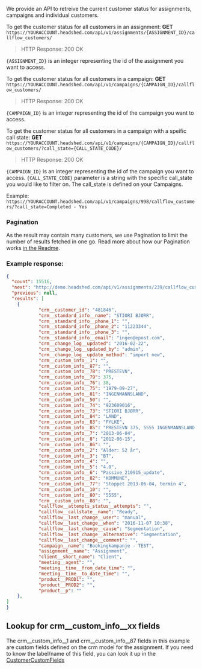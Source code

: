 We provide an API to retreive the current customer status for assignments, campaigns and individual customers.

To get the customer status for all customers in an assignment:
**GET** ```https://YOURACCOUNT.headshed.com/api/v1/assignments/{ASSIGNMENT_ID}/callflow_customers/```

> HTTP Response: 200 OK

` {ASSIGNMENT_ID} ` is an integer representing the id of the assignment you want to access.

To get the customer status for all customers in a campaign:
**GET** ```https://YOURACCOUNT.headshed.com/api/v1/campaigns/{CAMPAIGN_ID}/callflow_customers/```

> HTTP Response: 200 OK

` {CAMPAIGN_ID} ` is an integer representing the id of the campaign you want to access.


To get the customer status for all customers in a campaign with a speific call state:
**GET** ```https://YOURACCOUNT.headshed.com/api/v1/campaigns/{CAMPAIGN_ID}/callflow_customers/?call_state={CALL_STATE_CODE}/```

> HTTP Response: 200 OK

` {CAMPAIGN_ID} ` is an integer representing the id of the campaign you want to access.
` {CALL_STATE_CODE} ` parameter is a string with the specific call_state you would like to filter on. The call_state is defined on your Campaigns.

Example: ```https://YOURACCOUNT.headshed.com/api/v1/campaigns/998/callflow_customers/?call_state=Completed - Yes```


### Pagination
As the result may contain many customers, we use Pagination to limit the number of results fetched in one go.
Read more about how our Pagination works [in the Readme](README.md).

### Example response:

```json  
{
  "count": 15516,
  "next": "http://demo.headshed.com/api/v1/assignments/239/callflow_customers/?page=2",
  "previous": null,
  "results": [
    {
            "crm__customer_id": "481846",
            "crm__standard_info__name": "STIORI BJØRR",
            "crm__standard_info__phone_1": "",
            "crm__standard_info__phone_2": "11223344",
            "crm__standard_info__phone_3": "",
            "crm__standard_info__email": "ingen@epost.com",
            "crm__change_log__updated": "2016-02-22",
            "crm__change_log__updated_by": "admin",
            "crm__change_log__update_method": "import new",
            "crm__custom_info__1": "",
            "crm__custom_info__87": "",
            "crm__custom_info__78": "PRESTEVN",
            "crm__custom_info__79": 375,
            "crm__custom_info__76": 38,
            "crm__custom_info__75": "1979-09-27",
            "crm__custom_info__81": "INGENMANNSLAND",
            "crm__custom_info__50": "",
            "crm__custom_info__74": "923609016",
            "crm__custom_info__73": "STIORI BJØRR",
            "crm__custom_info__84": "LAND",
            "crm__custom_info__83": "FYLKE",
            "crm__custom_info__85": "PRESTEVN 375, 5555 INGENMANNSLAND FYLKE, KOMMUNE, LAND",
            "crm__custom_info__7": "2013-06-04",
            "crm__custom_info__8": "2012-06-15",
            "crm__custom_info__86": "",
            "crm__custom_info__2": "Alder: 52 år",
            "crm__custom_info__3": "BT",
            "crm__custom_info__4": "",
            "crm__custom_info__5": "4.0",
            "crm__custom_info__6": "Passive_210915_update",
            "crm__custom_info__82": "KOMMUNE",
            "crm__custom_info__77": "Stoppet 2013-06-04, termin 4",
            "crm__custom_info__10": "",
            "crm__custom_info__80": "5555",
            "crm__custom_info__88": "",
            "callflow__attempts_status__attempts": "",
            "callflow__callstate__name": "Ready",
            "callflow__last_change__user": "manual",
            "callflow__last_change__when": "2016-11-07 10:38",
            "callflow__last_change__cause": "Segmentation",
            "callflow__last_change__alternative": "Segmentation",
            "callflow__last_change__comment": "",
            "campaign__name": "Bookingkampanje - TEST",
            "assignment__name": "Assignment",
            "client__short_name": "Client",
            "meeting__agent": "",
            "meeting__time__from_date_time": "",
            "meeting__time__to_date_time": "",
            "product__PROD1": "",
            "product__PROD2": "",
            "product__p": ""
    },
]
}
  ```

## Lookup for crm__custom_info__xx fields
The crm__custom_info__1 and crm__custom_info__87 fields in this example are custom fields defined on the crm model for the assignment.
If you need to know the label/name of this field, you can look it up in the [CustomerCustomFields](https://github.com/Headshed/cube-integration/blob/master/CustomerCustomFields.md "Customer Custom Fields")
